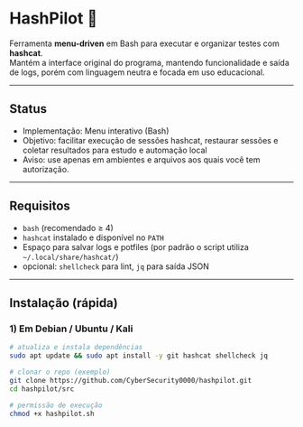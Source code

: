 # HashPilot 🚀

Ferramenta **menu-driven** em Bash para executar e organizar testes com **hashcat**.  
Mantém a interface original do programa, mantendo funcionalidade e saída de logs, porém com linguagem neutra e focada em uso educacional.

---

## Status
- Implementação: Menu interativo (Bash)  
- Objetivo: facilitar execução de sessões hashcat, restaurar sessões e coletar resultados para estudo e automação local  
- Aviso: use apenas em ambientes e arquivos aos quais você tem autorização.

---

## Requisitos
- `bash` (recomendado ≥ 4)  
- `hashcat` instalado e disponível no `PATH`  
- Espaço para salvar logs e potfiles (por padrão o script utiliza `~/.local/share/hashcat/`)  
- opcional: `shellcheck` para lint, `jq` para saída JSON

---

## Instalação (rápida)

### 1) Em Debian / Ubuntu / Kali
```bash
# atualiza e instala dependências
sudo apt update && sudo apt install -y git hashcat shellcheck jq

# clonar o repo (exemplo)
git clone https://github.com/CyberSecurity0000/hashpilot.git
cd hashpilot/src

# permissão de execução
chmod +x hashpilot.sh
